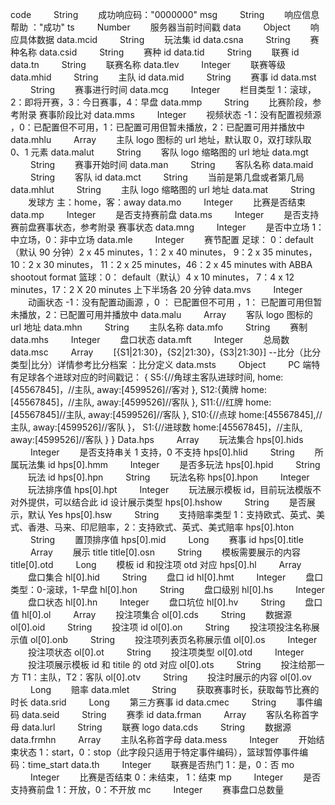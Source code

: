 code 　　 String 　　成功响应码："0000000"
msg 　　 String 　　响应信息帮助 ："成功"
ts 　　 Number 　　服务器当前时间戳
data 　　 Object 　　响应具体数据
data.mcid 　　 String 　　玩法集 id
data.csna 　　 String 　　赛种名称
data.csid 　　 String 　　赛种 id
data.tid 　　 String 　　联赛 id
data.tn 　　 String 　　联赛名称
data.tlev 　　 Integer 　　联赛等级
data.mhid 　　 String 　　主队 id
data.mid 　　 String 　　赛事 id
data.mst 　　 String 　　赛事进行时间
data.mcg 　　 Integer 　　栏目类型 1：滚球，2：即将开赛，3：今日赛事，4：早盘
data.mmp 　　 String 　　比赛阶段，参考附录 赛事阶段比对
data.mms 　　 Integer 　　视频状态 -1：没有配置视频源 ，0：已配置但不可用，1：已配置可用但暂未播放，2：已配置可用并播放中
data.mhlu 　　 Array 　　主队 logo 图标的 url 地址，默认取 0，双打球队取 0、1 元素
data.malut 　　 String 　　客队 logo 缩略图的 url 地址
data.mgt 　　 String 　　赛事开始时间
data.man 　　 String 　　客队名称
data.maid 　　 String 　　客队 id
data.mct 　　 String 　　当前是第几盘或者第几局
data.mhlut 　　 String 　　主队 logo 缩略图的 url 地址
data.mat 　　 String 　　发球方 主：home，客：away
data.mo 　　 Integer 　　比赛是否结束
data.mp 　　 Integer 　　是否支持赛前盘
data.ms 　　 Integer 　　是否支持赛前盘赛事状态，参考附录 赛事状态
data.mng 　　 Integer 　　是否中立场 1：中立场，0：非中立场
data.mle 　　 Integer 　　赛节配置 足球： 0：default（默认 90 分钟）2 x 45 minutes，1：2 x 40 minutes， 9：2 x 35 minutes，10：2 x 30 minutes， 11：2 x 25 minutes，46：2 x 45 minutes with ABBA shootout format 篮球：0： default（默认）4 x 10 minutes， 7：4 x 12 minutes，17：2 X 20 minutes 上下半场各 20 分钟
data.mvs 　　 Integer 　　动画状态 -1：没有配置动画源 ，0 ： 已配置但不可用 ，1： 已配置可用但暂未播放，2：已配置可用并播放中
data.malu 　　 Array 　　客队 logo 图标的 url 地址
data.mhn 　　 String 　　主队名称
data.mfo 　　 String 　　赛制
data.mhs 　　 Integer 　　盘口状态
data.mft 　　 Integer 　　总局数
data.msc 　　 Array 　　[{S1|21:30}，{S2|21:30}，{S3|21:30}] --比分（比分类型|比分）详情参考比分档案 ：比分定义
data.msts 　　 Object 　　 PC 端特有足球各个进球对应的时间戳记： { S5:{//角球主客队进球时间, home:[45567845]，//主队, away:[4599526]//客对 }, S12:{黄牌 home:[45567845]，//主队, away:[4599526]//客队 }, S11:{//红牌 home:[45567845]//主队, away:[4599526]//客队 }, S10:{//点球 home:[45567845],//主队, away:[4599526]//客队 }， S1:{//进球数 home:[45567845]，//主队, away:[4599526]//客队 } }
Data.hps 　　 Array 　　玩法集合
hps[0].hids 　　 Integer 　　是否支持串关 1 支持，0 不支持
hps[0].hlid 　　 String 　　所属玩法集 id
hps[0].hmm 　　 Integer 　　是否多玩法
hps[0].hpid 　　 String 　　玩法 id
hps[0].hpn 　　 String 　　玩法名称
hps[0].hpon 　　 Integer 　　玩法排序值
hps[0].hpt 　　 Integer 　　玩法展示模板 id，目前玩法模版不对外提供，可以结合此 id 设计展示类型
hps[0].hshow 　　 String 　　是否展示，默认 Yes
hps[0].hsw 　　 String 　　支持赔率类型 1：支持欧式、英式、美式、香港、马来、印尼赔率，2：支持欧式、英式、美式赔率
hps[0].hton 　　 String 　　置顶排序值
hps[0].mid 　　 Long 　　赛事 id
hps[0].title 　　 Array 　　展示 title
title[0].osn 　　 String 　　模板需要展示的内容
title[0].otd 　　 Long 　　模板 id 和投注项 otd 对应
hps[0].hl 　　 Array 　　盘口集合
hl[0].hid 　　 String 　　盘口 id
hl[0].hmt 　　 Integer 　　盘口类型：0-滚球，1-早盘
hl[0].hon 　　 String 　　盘口级别
hl[0].hs 　　 Integer 　　盘口状态
hl[0].hn 　　 Integer 　　盘口坑位
hl[0].hv 　　 String 　　盘口值
hl[0].ol 　　 Array 　　投注项集合
ol[0].cds 　　 String 　　数据源
ol[0].oid 　　 String 　　投注项 id
ol[0].on 　　 String 　　投注项投注名称展示值
ol[0].onb 　　 String 　　投注项列表页名称展示值
ol[0].os 　　 Integer 　　投注项状态
ol[0].ot 　　 String 　　投注项类型
ol[0].otd 　　 Integer 　　投注项展示模板 id 和 titile 的 otd 对应
ol[0].ots 　　 String 　　投注给那一方 T1：主队，T2：客队
ol[0].otv 　　 String 　　投注时展示的内容
ol[0].ov 　　 Long 　　赔率
data.mlet 　　 String 　　获取赛事时长，获取每节比赛的时长
data.srid 　　 Long 　　第三方赛事 id
data.cmec 　　 String 　　事件编码
data.seid 　　 String 　　赛季 id
data.frman 　　 Array 　　客队名称首字母
data.lurl 　　 String 　　联赛 logo
data.cds 　　 String 　　数据源
data.frmhn 　　 Array 　　主队名称首字母
data.mess 　　 Integer 　　开始结束状态 1：start，0：stop（此字段只适用于特定事件编码），篮球暂停事件编码：time_start
data.th 　　 Integer 　　联赛是否热门 1：是，0：否
mo 　　 Integer 　　比赛是否结束 0：未结束， 1：结束
mp 　　 Integer 　　是否支持赛前盘 1：开放，0：不开放
mc 　　 Integer 　　赛事盘口总数量
